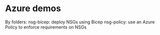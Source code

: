 # Azure demos

By folders:
nsg-bicep: deploy NSGs using Bicep
nsg-policy: use an Azure Policy to enforce requirements on NSGs
